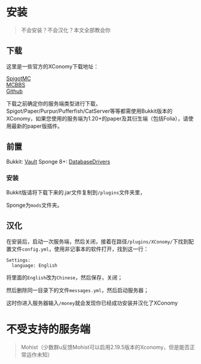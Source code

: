# 安装

>不会安装？不会汉化？本文全部教会你

## 下载

这里是一些官方的XConomy下载地址：

[SpigotMC](https://www.spigotmc.org/resources/xconomy.75669/)  
[MCBBS](https://www.mcbbs.net/thread-962904-1-1.html)  
[Github](https://github.com/YiC200333/XConomy/releases/)  

下载之前确定你的服务端类型进行下载，Spigot/Paper/Purpur/Pufferfish/CatServer等等都需使用Bukkit版本的XConomy，如果您使用的服务端为1.20+的paper及其衍生端（包括Folia），请使用最新的paper版插件。

## 前置

Bukkit: [Vault](https://www.spigotmc.org/resources/vault.34315/)
Sponge 8+: [DatabaseDrivers](https://github.com/YiC200333/DatabaseDrivers/releases)

### 安装

Bukkit版请将下载下来的.jar文件复制到`/plugins`文件夹里，

Sponge为`mods`文件夹。

## 汉化

在安装后，启动一次服务端，然后关闭，接着在路径`/plugins/XConomy/`下找到配置文件`config.yml`，使用非记事本的软件打开，找到这一行：
```
Settings:
  language: English
```
将里面的`English`改为`Chinese`，然后保存，关闭；

然后删除同一目录下的文件`messages.yml`，然后启动服务器；

这时你进入服务器输入`/money`就会发现你已经成功安装并汉化了XConomy

# **不受支持的服务端**

> Mohist（少数群u反馈Mohist可以启用2.19.5版本的Xconomy，但是能否正常运作未知）
